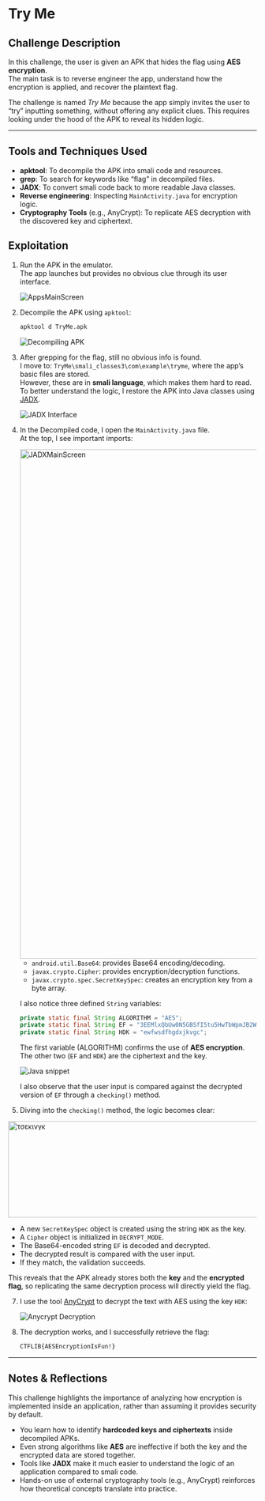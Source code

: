 # Try Me

## Challenge Description

In this challenge, the user is given an APK that hides the flag using **AES encryption**.  
The main task is to reverse engineer the app, understand how the encryption is applied, and recover the plaintext flag.  

The challenge is named *Try Me* because the app simply invites the user to “try” inputting something, without offering any explicit clues. This requires looking under the hood of the APK to reveal its hidden logic.

---

## Tools and Techniques Used

- **apktool**: To decompile the APK into smali code and resources.  
- **grep**: To search for keywords like “flag” in decompiled files.  
- **JADX**: To convert smali code back to more readable Java classes.  
- **Reverse engineering**: Inspecting `MainActivity.java` for encryption logic.  
- **Cryptography Tools** (e.g., AnyCrypt): To replicate AES decryption with the discovered key and ciphertext.  

  
## Exploitation

1. Run the APK in the emulator.  
   The app launches but provides no obvious clue through its user interface.

   <img src="https://github.com/user-attachments/assets/7a643b74-b507-49d4-8598-273eea7afa40" alt="AppsMainScreen" style="max-width:70%; height:auto;" />

2. Decompile the APK using `apktool`:
   ```bash
   apktool d TryMe.apk
   ```

   <img src="https://github.com/user-attachments/assets/7feca669-50f6-4dfe-8704-c08874783e59" alt="Decompiling APK" style="max-width:70%; height:auto;" />

3. After grepping for the flag, still no obvious info is found.  
   I move to: `TryMe\smali_classes3\com\example\tryme`, where the app’s basic files are stored.  
   However, these are in **smali language**, which makes them hard to read. To better understand the logic, I restore the APK into Java classes using [JADX](https://github.com/skylot/jadx).

   <img src="https://github.com/user-attachments/assets/a6e08c17-664d-4135-8708-17f42df9f749" alt="JADX Interface" style="max-width:70%; height:auto;" />

4. In the Decompiled code, I open the `MainActivity.java` file.  
   At the top, I see important imports:

   <img width="1919" height="1031" alt="JADXMainScreen" src="https://github.com/user-attachments/assets/eb852ecf-8b68-4f6e-a972-4935389bb27a" />


   - `android.util.Base64`: provides Base64 encoding/decoding.  
   - `javax.crypto.Cipher`: provides encryption/decryption functions.  
   - `javax.crypto.spec.SecretKeySpec`: creates an encryption key from a byte array.  

   I also notice three defined `String` variables:

   ```java
   private static final String ALGORITHM = "AES"; 
   private static final String EF = "3EEMlxQbUw0N5GBSfI5tu5HwTbWpmJB2Wqrobu9USB8="; 
   private static final String HDK = "ewfwsdfhgdxjkvgc";
   ```

   The first variable (ALGORITHM) confirms the use of **AES encryption**.  
   The other two (`EF` and `HDK`) are the ciphertext and the key.

   <img src="https://github.com/user-attachments/assets/89c76716-47c4-4400-984a-1cc7a2a7ecc7" alt="Java snippet" style="max-width:70%; height:auto;" />

   I also observe that the user input is compared against the decrypted version of `EF` through a `checking()` method.

6. Diving into the `checking()` method, the logic becomes clear:

   
<img width="753" height="195" alt="τσεκινγκ" src="https://github.com/user-attachments/assets/a9ae8fcf-6fe4-491b-b5f2-843c8c561aa1" />

   - A new `SecretKeySpec` object is created using the string `HDK` as the key.  
   - A `Cipher` object is initialized in `DECRYPT_MODE`.  
   - The Base64-encoded string `EF` is decoded and decrypted.  
   - The decrypted result is compared with the user input.  
   - If they match, the validation succeeds.  

   This reveals that the APK already stores both the **key** and the **encrypted flag**, so replicating the same decryption process will directly yield the flag.

7. I use the tool [AnyCrypt](https://anycript.com/) to decrypt the text with AES using the key `HDK`:

   <img src="https://github.com/user-attachments/assets/622bdff4-7fbf-418f-a20a-bed588c27d86" alt="Anycrypt Decryption" style="max-width:70%; height:auto;" />

8. The decryption works, and I successfully retrieve the flag:

   ```txt
   CTFLIB{AESEncryptionIsFun!} 
   ```

---

## Notes & Reflections

This challenge highlights the importance of analyzing how encryption is implemented inside an application, rather than assuming it provides security by default.  

- You learn how to identify **hardcoded keys and ciphertexts** inside decompiled APKs.  
- Even strong algorithms like **AES** are ineffective if both the key and the encrypted data are stored together.  
- Tools like **JADX** make it much easier to understand the logic of an application compared to smali code.  
- Hands-on use of external cryptography tools (e.g., AnyCrypt) reinforces how theoretical concepts translate into practice.  



